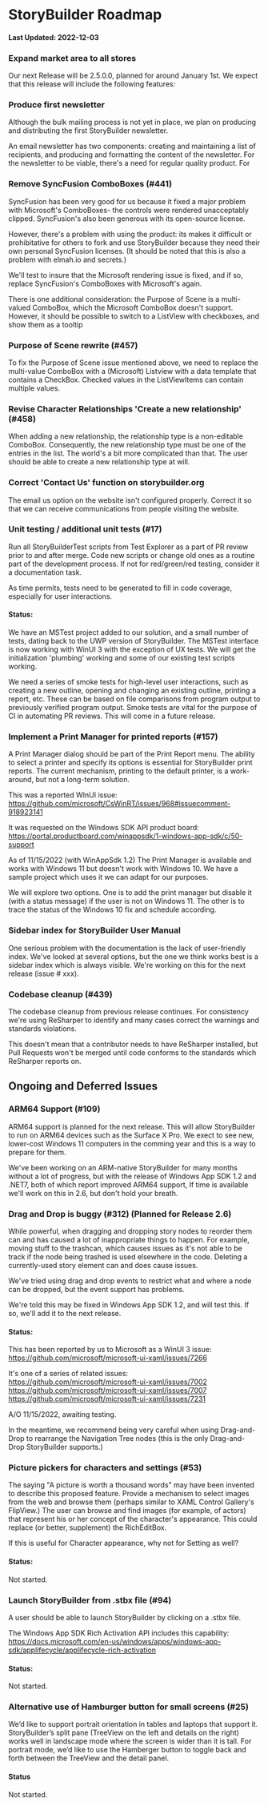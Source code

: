 # StoryBuilder Roadmap

#### Last Updated: 2022-12-03

### Expand market area to all stores

Our next Release will be 2.5.0.0, planned for around January 1st.
We expect that this release will include the following features:

### Produce first newsletter

Although the bulk mailing process is not yet in place, we plan
on producing and distributing the first StoryBuilder newsletter.

An email newsletter has two components: creating and maintaining
a list of recipients, and producing and formatting the content of
the newsletter. For the newsletter to be viable, there's a need
for regular quality product. For 

### Remove SyncFusion ComboBoxes (#441)

SyncFusion has been very good for us because it fixed a major problem with 
Microsoft's ComboBoxes- the controls were rendered unacceptably clipped. 
SyncFusion's also been generous with its open-source license.

However, there's a problem with using the product: its makes it 
difficult or prohibitative for others to fork and use StoryBuilder because 
they need their own personal SyncFusion licenses. 
(It should be noted that this is also a problem with elmah.io and secrets.)

We'll test to insure that the Microsoft rendering issue is fixed, and if so,
replace SyncFusion's ComboBoxes with Microsoft's again.

There is one additional consideration: the Purpose of Scene is a multi-valued ComboBox, which the Microsoft ComboBox doesn't support. However, it should be possible to switch to a ListView with checkboxes, 
and show them as a tooltip

### Purpose of Scene rewrite (#457)

To fix the Purpose of Scene issue mentioned above, we need to
replace the multi-value ComboBox with a (Microsoft) Listview with a data template
that contains a CheckBox. Checked values in the ListViewItems can contain multiple values.

### Revise Character Relationships 'Create a new relationship' (#458)

When adding a new relationship, the relationship type is a
non-editable ComboBox. Consequently, the new relationship
type must be one of the entries in the list. The world's
a bit more complicated than that. The user should be able
to create a new relationship type at will.

### Correct 'Contact Us' function on storybuilder.org

The email us option on the website isn't configured properly.
Correct it so that we can receive communications from 
people visiting the website.

### Unit testing / additional unit tests (#17)
Run all StoryBuilderTest scripts from Test Explorer as a part of 
PR review prior to and after merge. Code new scripts or change old 
ones as a routine part of the development process. If not for 
red/green/red testing, consider it a documentation task.

As time permits, tests need to be generated to fill in code coverage, 
especially for user interactions.

#### Status:

We have an MSTest project added to our solution, and a small number
of tests, dating back to the UWP version of StoryBuilder. The MSTest 
interface is now working with WinUI 3 with the exception of UX
tests. We will get the initialization 'plumbing' working and
some of our existing test scripts working.

We need a series of smoke tests for high-level 
user interactions, such as creating a new outline, opening and 
changing an existing outline, printing a report, etc. These can be 
based on file comparisons from program output to previously verified program output. Smoke tests are vital for the purpose
of CI in automating PR reviews. This will come in a future release.


### Implement a Print Manager for printed reports (#157) 

A Print Manager dialog should be part of the Print Report menu. The ability to
select a printer and specify its options is essential for 
StoryBuilder print reports. The current mechanism, printing to the default 
printer, is a work-around, but not a long-term solution.

This was a reported WInUI issue:
https://github.com/microsoft/CsWinRT/issues/968#issuecomment-918923141

It was requested on the Windows SDK API product board:
https://portal.productboard.com/winappsdk/1-windows-app-sdk/c/50-support

As of 11/15/2022 (with WinAppSdk 1.2) The Print Manager is available and works
with Windows 11 but doesn't work with Windows 10. We have a sample project which
uses it we can adapt for our purposes.

We will explore two options. One is to add the print manager but
disable it (with a status message) if the user is not on Windows 11.
The other is to trace the status of the Windows 10 fix and schedule
according.

### Sidebar index for StoryBuilder User Manual

One serious problem with the documentation is the lack of user-friendly index. We've
looked at several options, but the one we think works best is a sidebar index which is 
always visible. We're working on this for the next release (issue # xxx).

### Codebase cleanup (#439)

The codebase cleanup from  previous release continues. For consistency 
we're using ReSharper to identify and many cases correct the warnings and 
standards violations. 

This doesn't mean that a contributor needs to have ReSharper installed, but
Pull Requests won't be merged until code conforms to the standards which
ReSharper reports on.

## Ongoing and Deferred Issues

### ARM64 Support (#109)

ARM64 support is planned for the next release. This will allow StoryBuilder to run on 
ARM64 devices such as the Surface X Pro. We exect to see new, lower-cost Windows 11 computers
in the comming year and this is a way to prepare for them.

We've been working on an ARM-native StoryBuilder for many months without a lot of progress,
but with the release of Windows App SDK 1.2 and .NET7, both of which report improved ARM64
support, If time is available we'll work on this in 2.6, but don't
hold your breath.

### Drag and Drop is buggy (#312) (Planned for Release 2.6)

While powerful, when dragging and dropping story nodes to reorder them
can and has caused a lot of inappropriate things to happen. For example,
moving stuff to the trashcan, which causes issues as it's not able 
to be track if the node being trashed is used elsewhere in the code.
Deleting a currently-used story element can and does cause issues. 

We've tried using drag and drop events to restrict what and where a
node can be dropped, but the event support has problems.

We're told this may be fixed in Windows App SDK 1.2, and will test this. 
If so, we'll add it to the next release.

#### Status:

This has been reported by us to Microsoft as a WinUI 3 issue:
https://github.com/microsoft/microsoft-ui-xaml/issues/7266

It's one of a series of related issues:
https://github.com/microsoft/microsoft-ui-xaml/issues/7002
https://github.com/microsoft/microsoft-ui-xaml/issues/7007
https://github.com/microsoft/microsoft-ui-xaml/issues/7231

A/O 11/15/2022, awaiting testing.

In the meantime, we recommend being very careful when using Drag-and-Drop
to rearrange the Navigation Tree nodes (this is the only Drag-and-Drop
StoryBuilder supports.)

### Picture pickers for characters and settings (#53)

The saying "A picture is worth a thousand words" may have been invented 
to describe this proposed feature. Provide a
mechanism to select images from the web and browse them (perhaps 
similar to XAML Control Gallery's FlipView.) The user
can browse and find images (for example, of actors) that represent 
his or her concept of the character's appearance. This could 
replace (or better, supplement) the RichEditBox.

If this is useful for Character appearance, why not for Setting as well?

#### Status:

Not started.

### Launch StoryBuilder from .stbx file (#94)

A user should be able to launch StoryBuilder by clicking on a .stbx file.

The Windows App SDK Rich Activation API includes this capability:
https://docs.microsoft.com/en-us/windows/apps/windows-app-sdk/applifecycle/applifecycle-rich-activation

#### Status:

Not started.

### Alternative use of Hamburger button for small screens (#25)
We’d like to support portrait orientation in tables and laptops that support it.
StoryBuilder’s split pane (TreeView on the left and details on the right) works well in landscape mode where the screen is wider than it is tall. For portrait mode, we’d like to use the Hamberger button to toggle back and forth between the TreeView and the detail panel.

#### Status
Not started.

